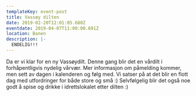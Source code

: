 ```yaml
---
templateKey: event-post
title: Vassøy dilten
date: 2019-02-20T12:01:05.680Z
eventdate: 2019-04-07T11:00:00.691Z
location: Banen
description: |-
  ENDELIG!!!
---
```

Da er vi klar for en ny Vassøydilt. Denne gang blir det en vårdilt i forhåpentligvis nydelig vårvær.
Mer informasjon om påmelding kommer, men sett av dagen i kalenderen og følg med. Vi satser på at det blir en flott dag med utfordringer for både store og små :)
Selvfølgelig blir det også noe godt å spise og drikke i idrettslokalet etter dilten :)
